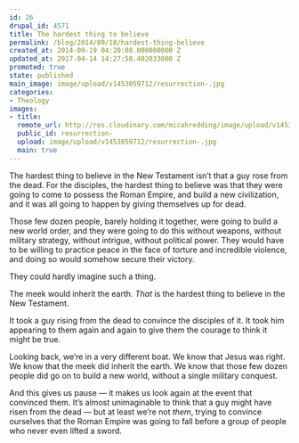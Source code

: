 ```yaml
---
id: 26
drupal_id: 4571
title: The hardest thing to believe
permalink: /blog/2014/09/18/hardest-thing-believe
created_at: 2014-09-19 04:20:08.000000000 Z
updated_at: 2017-04-14 14:27:58.402033000 Z
promoted: true
state: published
main_image: image/upload/v1453059712/resurrection-.jpg
categories:
- Theology
images:
- title: 
  remote_url: http://res.cloudinary.com/micahredding/image/upload/v1453059712/resurrection-.jpg
  public_id: resurrection-
  upload: image/upload/v1453059712/resurrection-.jpg
  main: true
---
```

The hardest thing to believe in the New Testament isn’t that a guy rose from the dead. For the disciples, the hardest thing to believe was that they were going to come to possess the Roman Empire, and build a new civilization, and it was all going to happen by giving themselves up for dead.

Those few dozen people, barely holding it together, were going to build a new world order, and they were going to do this without weapons, without military strategy, without intrigue, without political power. They would have to be willing to practice peace in the face of torture and incredible violence, and doing so would somehow secure their victory.

They could hardly imagine such a thing.

The meek would inherit the earth. *That* is the hardest thing to believe in the New Testament.

It took a guy rising from the dead to convince the disciples of it. It took him appearing to them again and again to give them the courage to think it might be true.

Looking back, we’re in a very different boat. We know that Jesus was right. We know that the meek did inherit the earth. We know that those few dozen people did go on to build a new world, without a single military conquest.

And this gives us pause — it makes us look again at the event that convinced them. It’s almost unimaginable to think that a guy might have risen from the dead — but at least we’re not *them*, trying to convince ourselves that the Roman Empire was going to fall before a group of people who never even lifted a sword.

